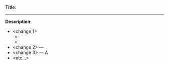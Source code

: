 <!-- REQUIRED FIELDS -->
**Title**:

---

**Description**:
<!-- 
Please create a list of changes using the following format: 
* Top level change description, this can be a couple of sentences. please be descriptive.
	- <commit hash of relevant change regarding the described change>
	- <commit hash of another relevant change>
-->

* <change 1>
	- <commit hash>
	- <commit hash>
* <change 2>
	— <commit hash>
* <change 3>
	— <commit hash>A
* <etc...>

